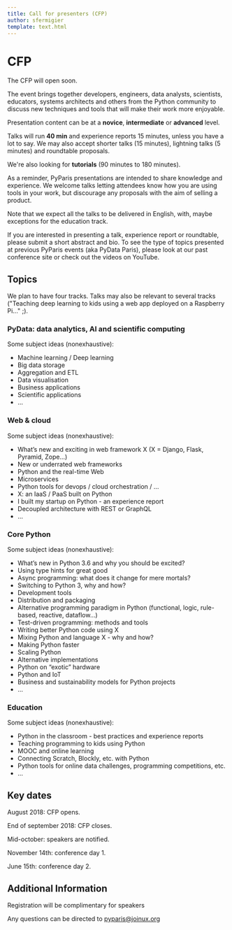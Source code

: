 ```yaml
---
title: Call for presenters (CFP)
author: sfermigier
template: text.html
---
```


<style>
blockquote p {
	font-style: italic;
	color: #555;
}
</style>


# CFP

<div class="alert alert-info">
<p>
The CFP will open soon.
<p>
</div>

The event brings together developers, engineers, data analysts, scientists, educators, systems architects and others from the Python community to discuss new techniques and tools that will make their work more enjoyable.

Presentation content can be at a **novice**, **intermediate** or **advanced** level.

Talks will run **40 min** and experience reports 15 minutes, unless you have a lot to say. We may also accept shorter talks (15 minutes), lightning talks (5 minutes) and roundtable proposals.

We're also looking for **tutorials** (90 minutes to 180 minutes).

As a reminder, PyParis presentations are intended to share knowledge and experience. We welcome talks letting attendees know how you are using tools in your work, but discourage any proposals with the aim of selling a product.

Note that we expect all the talks to be delivered in English, with, maybe exceptions for the education track.

If you are interested in presenting a talk, experience report or roundtable, please submit a short abstract and bio. To see the type of topics presented at previous PyParis events (aka PyData Paris), please look at our past conference site or check out the videos on YouTube.


## Topics

We plan to have four tracks. Talks may also be relevant to several tracks ("Teaching deep learning to kids using a web app deployed on a Raspberry Pi..." ;).


### PyData: data analytics, AI and scientific computing

Some subject ideas (nonexhaustive):

* Machine learning / Deep learning
* Big data storage
* Aggregation and ETL
* Data visualisation
* Business applications
* Scientific applications
* …

### Web & cloud

Some subject ideas (nonexhaustive):

* What’s new and exciting in web framework X (X = Django, Flask, Pyramid, Zope…)
* New or underrated web frameworks
* Python and the real-time Web
* Microservices
* Python tools for devops / cloud orchestration / …
* X: an IaaS / PaaS built on Python
* I built my startup on Python - an experience report
* Decoupled architecture with REST or GraphQL
* …

### Core Python

Some subject ideas (nonexhaustive):

* What’s new in Python 3.6 and why you should  be excited?
* Using type hints for great good
* Async programming: what does it change for mere mortals?
* Switching to Python 3, why and how?
* Development tools
* Distribution and packaging
* Alternative programming paradigm in Python (functional, logic, rule-based, reactive, dataflow…)
* Test-driven programming: methods and tools
* Writing better Python code using X
* Mixing Python and language X - why and how?
* Making Python faster
* Scaling Python
* Alternative implementations
* Python on “exotic” hardware
* Python and IoT
* Business and sustainability models for Python projects
* …

### Education

Some subject ideas (nonexhaustive):

* Python in the classroom - best practices and experience reports
* Teaching programming to kids using Python
* MOOC and online learning
* Connecting Scratch, Blockly, etc. with Python
* Python tools for online data challenges, programming competitions, etc.
* …


<!--
## How to submit

Go to [the CFP app](https://www.papercall.io/pyparis2017), register and fill one or several proposals.

-->

## Key dates

August 2018: CFP opens.

End of september 2018: CFP closes.

Mid-october: speakers are notified.

November 14th: conference day 1.

June 15th: conference day 2.


## Additional Information

Registration will be complimentary for speakers

Any questions can be directed to pyparis@joinux.org
